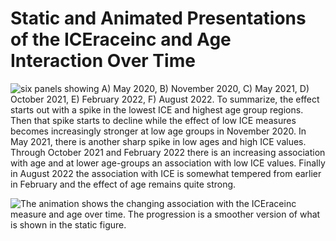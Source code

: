 # Static and Animated Presentations of the ICEraceinc and Age Interaction Over Time 

![six panels showing  A) May 2020, B) November 2020, C) May 2021, D) October 2021, E) February 2022, F) August 2022. To summarize, the effect starts out with a spike in the lowest ICE and highest age group regions. Then that spike starts to decline while the effect of low ICE measures becomes increasingly stronger at low age groups in November 2020. In May 2021, there is another sharp spike in low ages and high ICE values. Through October 2021 and February 2022 there is an increasing association with age and at lower age-groups an association with low ICE values. Finally in August 2022 the association with ICE is somewhat tempered from earlier in February and the effect of age remains quite strong.](panel_figure.png)


![The animation shows the changing association with the ICEraceinc measure and age over time. The progression is a smoother version of what is shown in the static figure.](animation_with_pause.gif)
